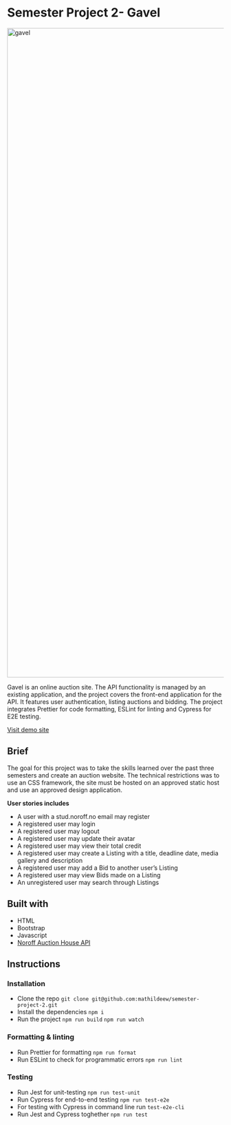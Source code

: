 # Semester Project 2- Gavel
<img width="1510" alt="gavel" src="https://github.com/mathildeew/semester-project-2/assets/94295012/6616d1d1-4947-487d-a1be-085dca76cd1a">

Gavel is an online auction site. The API functionality is managed by an existing application, and the project covers the front-end application for the API. It features user authentication, listing auctions and bidding. The project integrates Prettier for code formatting, ESLint for linting and Cypress for E2E testing.

[Visit demo site](https://gavel-sp2.netlify.app/)

## Brief
The goal for this project was to take the skills learned over the past three semesters and create an auction website. The technical restrictions was to use an CSS framework, the site must be hosted on an approved static host and use an approved design application.

**User stories includes**
- A user with a stud.noroff.no email may register
- A registered user may login
- A registered user may logout
- A registered user may update their avatar
- A registered user may view their total credit
- A registered user may create a Listing with a title, deadline date, media gallery and description
- A registered user may add a Bid to another user’s Listing
- A registered user may view Bids made on a Listing
- An unregistered user may search through Listings

## Built with

- HTML
- Bootstrap
- Javascript
- [Noroff Auction House API](https://docs.noroff.dev/auctionhouse-endpoints/authentication)

## Instructions

### Installation

- Clone the repo
  `git clone git@github.com:mathildeew/semester-project-2.git`
- Install the dependencies
  `npm i`
- Run the project
  `npm run build`
  `npm run watch`

### Formatting & linting
- Run Prettier for formatting
  `npm run format`
- Run ESLint to check for programmatic errors
  `npm run lint`
  
### Testing
- Run Jest for unit-testing
  `npm run test-unit`
- Run Cypress for end-to-end testing
  `npm run test-e2e`
- For testing with Cypress in command line run 
  `test-e2e-cli`
- Run Jest and Cypress toghether
  `npm run test`
